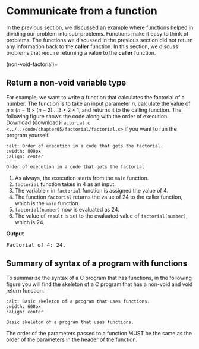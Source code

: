 # Communicate from a function

In the previous section, we discussed an example where functions helped in dividing our problem into sub-problems. Functions make it easy to think of problems. The functions we discussed in the previous section did not return any information back to the **caller** function. In this section, we discuss problems that require returning a value to the **caller** function.

(non-void-factorial)=
## Return a non-void variable type

For example, we want to write a function that calculates the factorial of a number. The function is to take an input parameter $n$, calculate the value of $n \times (n -1) \times (n-2) .... 3 \times 2 \times 1$, and returns it to the calling function. The following figure shows the code along with the order of execution. Download {download}`factorial.c <../../code/chapter05/factorial/factorial.c>` if you want to run the program yourself.

```{figure} ./images/factorial-order-of-execution.png
:alt: Order of execution in a code that gets the factorial.
:width: 800px
:align: center

Order of execution in a code that gets the factorial.
```

1. As always, the execution starts from the `main` function. 
2. `factorial` function takes in 4 as an input.
3. The variable `n` in `factorial` function is assigned the value of 4.
4. The function `factorial` returns the value of 24 to the caller function, which is the `main` function.
5. `factorial(number)` now is evaluated as 24.
6. The value of `result` is set to the evaluated value of `factorial(number)`, which is 24.

**Output**
<pre>
Factorial of 4: 24.
</pre>


## Summary of syntax of a program with functions

To summarize the syntax of a C program that has functions, in the following figure you will find the skeleton of a C program that has a non-void and void return function.

```{figure} ./images/syntax-summary.png
:alt: Basic skeleton of a program that uses functions.
:width: 600px
:align: center

Basic skeleton of a program that uses functions.
```

The order of the parameters passed to a function MUST be the same as the order of the parameters in the header of the function.
